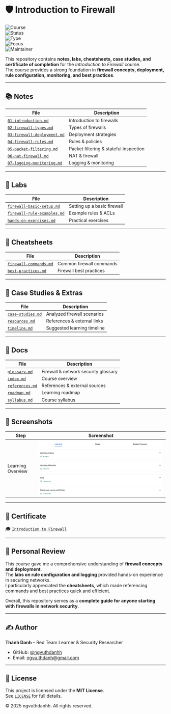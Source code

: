 # 🛡️ Introduction to Firewall  

![Course](https://img.shields.io/badge/Firewall-Introduction-darkblue?style=flat-square&logo=linux)  
![Status](https://img.shields.io/badge/Status-Completed-brightgreen?style=flat-square&logo=verizon)  
![Type](https://img.shields.io/badge/Type-Learning%20Project-orange?style=flat-square&logo=notion)  
![Focus](https://img.shields.io/badge/Focus-Network%20Security-informational?style=flat-square&logo=defender)  
![Maintainer](https://img.shields.io/badge/Maintainer-Thành%20Danh-blueviolet?style=flat-square&logo=github)  

This repository contains **notes, labs, cheatsheets, case studies, and certificate of completion** for the *Introduction to Firewall* course.  
The course provides a strong foundation in **firewall concepts, deployment, rule configuration, monitoring, and best practices**.  

---

## 📚 Notes  

| File | Description |
|------|-------------|
| [`01-introduction.md`](./notes/01-introduction.md) | Introduction to firewalls |
| [`02-firewall-types.md`](./notes/02-firewall-types.md) | Types of firewalls |
| [`03-firewall-deployment.md`](./notes/03-firewall-deployment.md) | Deployment strategies |
| [`04-firewall-rules.md`](./notes/04-firewall-rules.md) | Rules & policies |
| [`05-packet-filtering.md`](./notes/05-packet-filtering.md) | Packet filtering & stateful inspection |
| [`06-nat-firewall.md`](./notes/06-nat-firewall.md) | NAT & firewall |
| [`07-logging-monitoring.md`](./notes/07-logging-monitoring.md) | Logging & monitoring |

---

## 🧪 Labs  

| File | Description |
|------|-------------|
| [`firewall-basic-setup.md`](./labs/firewall-basic-setup.md) | Setting up a basic firewall |
| [`firewall-rule-examples.md`](./labs/firewall-rule-examples.md) | Example rules & ACLs |
| [`hands-on-exercises.md`](./labs/hands-on-exercises.md) | Practical exercises |

---

## 📑 Cheatsheets  

| File | Description |
|------|-------------|
| [`firewall-commands.md`](./cheatsheets/firewall-commands.md) | Common firewall commands |
| [`best-practices.md`](./cheatsheets/best-practices.md) | Firewall best practices |

---

## 🔬 Case Studies & Extras  

| File | Description |
|------|-------------|
| [`case-studies.md`](./extras/case-studies.md) | Analyzed firewall scenarios |
| [`resources.md`](./extras/resources.md) | References & external links |
| [`timeline.md`](./extras/timeline.md) | Suggested learning timeline |

---

## 📖 Docs  

| File | Description |
|------|-------------|
| [`glossary.md`](./docs/glossary.md) | Firewall & network security glossary |
| [`index.md`](./docs/index.md) | Course overview |
| [`references.md`](./docs/references.md) | References & external sources |
| [`roadmap.md`](./docs/roadmap.md) | Learning roadmap |
| [`syllabus.md`](./docs/syllabus.md) | Course syllabus |

---

## 📸 Screenshots  

| Step | Screenshot |
|------|------------|
| Learning Overview | ![](./screenshots/learning.png) |

---

## 📜 Certificate  

🎓 [`Introduction to Firewall`](./cert/Introduction%20to%20Firewall.jpg)  

---

## 📝 Personal Review  

This course gave me a comprehensive understanding of **firewall concepts and deployment**.  
The **labs on rule configuration and logging** provided hands-on experience in securing networks.  
I particularly appreciated the **cheatsheets**, which made referencing commands and best practices quick and efficient.  

Overall, this repository serves as a **complete guide for anyone starting with firewalls in network security**.  

---

## ✍️ Author  

**Thành Danh** – Red Team Learner & Security Researcher  

- GitHub: [@ngvuthdanhh](https://github.com/ngvuthdanhh)  
- Email: ngvu.thdanh@gmail.com  

---

## 📄 License  

This project is licensed under the **MIT License**.  
See [`LICENSE`](./LICENSE) for full details.  

© 2025 ngvuthdanhh. All rights reserved.  
